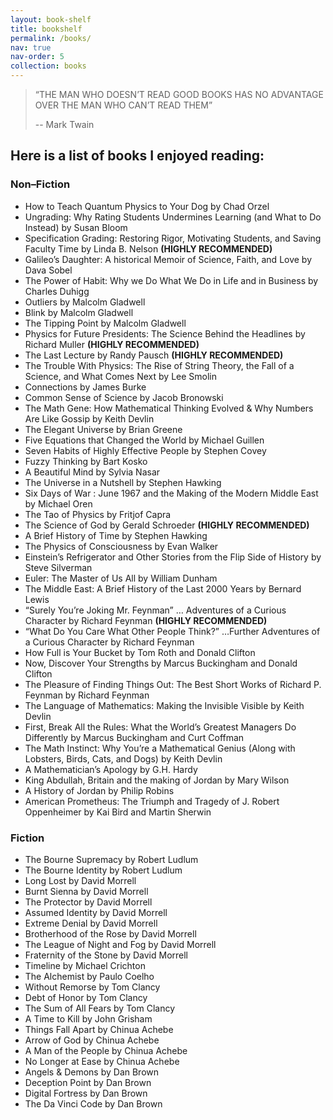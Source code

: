 ```yaml
---
layout: book-shelf
title: bookshelf
permalink: /books/
nav: true
nav-order: 5
collection: books
---
```


> “THE MAN WHO DOESN’T READ GOOD BOOKS HAS NO ADVANTAGE OVER THE MAN WHO CAN’T READ THEM” 
>
> -- Mark Twain

## Here is a list of books I enjoyed reading:
### Non–Fiction

- How to Teach Quantum Physics to Your Dog by Chad Orzel
- Ungrading: Why Rating Students Undermines Learning (and What to Do Instead) by Susan Bloom
- Specification Grading: Restoring Rigor, Motivating Students, and Saving Faculty Time by Linda B. Nelson **(HIGHLY RECOMMENDED)**
- Galileo’s Daughter: A historical Memoir of Science, Faith, and Love by Dava Sobel
- The Power of Habit: Why we Do What We Do in Life and in Business by Charles Duhigg
- Outliers by Malcolm Gladwell
- Blink by Malcolm Gladwell
- The Tipping Point by Malcolm Gladwell
- Physics for Future Presidents: The Science Behind the Headlines by Richard Muller **(HIGHLY RECOMMENDED)**
- The Last Lecture by Randy Pausch **(HIGHLY RECOMMENDED)**
- The Trouble With Physics: The Rise of String Theory, the Fall of a Science, and What Comes Next by Lee Smolin
- Connections by James Burke
- Common Sense of Science by Jacob Bronowski
- The Math Gene: How Mathematical Thinking Evolved & Why Numbers Are Like Gossip by Keith Devlin
- The Elegant Universe by Brian Greene
- Five Equations that Changed the World by Michael Guillen
- Seven Habits of Highly Effective People by Stephen Covey
- Fuzzy Thinking by Bart Kosko
- A Beautiful Mind by Sylvia Nasar
- The Universe in a Nutshell by Stephen Hawking
- Six Days of War : June 1967 and the Making of the Modern Middle East by Michael Oren
- The Tao of Physics by Fritjof Capra
- The Science of God by Gerald Schroeder **(HIGHLY RECOMMENDED)**
- A Brief History of Time by Stephen Hawking
- The Physics of Consciousness by Evan Walker
- Einstein’s Refrigerator and Other Stories from the Flip Side of History by Steve Silverman
- Euler: The Master of Us All by William Dunham
- The Middle East: A Brief History of the Last 2000 Years by Bernard Lewis
- “Surely You’re Joking Mr. Feynman” … Adventures of a Curious Character by Richard Feynman **(HIGHLY RECOMMENDED)**
- “What Do You Care What Other People Think?” …Further Adventures of a Curious Character by Richard Feynman
- How Full is Your Bucket by Tom Roth and Donald Clifton
- Now, Discover Your Strengths by Marcus Buckingham and Donald Clifton
- The Pleasure of Finding Things Out: The Best Short Works of Richard P. Feynman by Richard Feynman
- The Language of Mathematics: Making the Invisible Visible by Keith Devlin
- First, Break All the Rules: What the World’s Greatest Managers Do Differently by Marcus Buckingham and Curt Coffman
- The Math Instinct: Why You’re a Mathematical Genius (Along with Lobsters, Birds, Cats, and Dogs) by Keith Devlin
- A Mathematician’s Apology by G.H. Hardy
- King Abdullah, Britain and the making of Jordan by Mary Wilson
- A History of Jordan by Philip Robins
- American Prometheus: The Triumph and Tragedy of J. Robert Oppenheimer by Kai Bird and Martin Sherwin

### Fiction

- The Bourne Supremacy by Robert Ludlum
- The Bourne Identity by Robert Ludlum
- Long Lost by David Morrell
- Burnt Sienna by David Morrell
- The Protector by David Morrell
- Assumed Identity by David Morrell
- Extreme Denial by David Morrell
- Brotherhood of the Rose by David Morrell
- The League of Night and Fog by David Morrell
- Fraternity of the Stone by David Morrell
- Timeline by Michael Crichton
- The Alchemist by Paulo Coelho
- Without Remorse by Tom Clancy
- Debt of Honor by Tom Clancy
- The Sum of All Fears by Tom Clancy
- A Time to Kill by John Grisham
- Things Fall Apart by Chinua Achebe
- Arrow of God by Chinua Achebe
- A Man of the People by Chinua Achebe
- No Longer at Ease by Chinua Achebe
- Angels & Demons by Dan Brown
- Deception Point by Dan Brown
- Digital Fortress by Dan Brown
- The Da Vinci Code by Dan Brown
